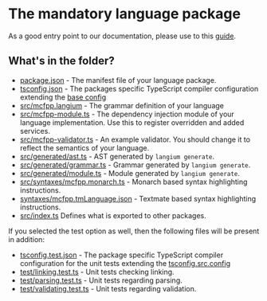 # The mandatory language package

As a good entry point to our documentation, please use to this [guide](https://langium.org/docs/learn/workflow/write_grammar/).

## What's in the folder?

- [package.json](./package.json) - The manifest file of your language package.
- [tsconfig.json](./tsconfig.json) - The packages specific TypeScript compiler configuration extending the [base config](../../tsconfig.json)
- [src/mcfpp.langium](src/mcfpp.langium) -  The grammar definition of your language
- [src/mcfpp-module.ts](src/mcfpp-module.ts) - The dependency injection module of your language implementation. Use this to register overridden and added services.
- [src/mcfpp-validator.ts](src/mcfpp-validator.ts) - An example validator. You should change it to reflect the semantics of your language.
- [src/generated/ast.ts](src/generated/ast.ts) - AST generated by `langium generate`.
- [src/generated/grammar.ts](src/generated/grammar.ts) - Grammar generated by `langium generate`.
- [src/generated/module.ts](src/generated/module.ts) - Module generated by `langium generate`.
- [src/syntaxes/mcfpp.monarch.ts](src/syntaxes/mcfpp.monarch.ts) - Monarch based syntax highlighting instructions.
- [syntaxes/mcfpp.tmLanguage.json](syntaxes/mcfpp.tmLanguage.json) - Textmate based syntax highlighting instructions.
- [src/index.ts](src/index.ts) Defines what is exported to other packages.

If you selected the test option as well, then the following files will be present in addition:

- [tsconfig.test.json](./tsconfig.test.json) - The package specific TypeScript compiler configuration for the unit tests extending the [tsconfig.src.config](./tsconfig.src.json)
- [test/linking.test.ts](test/linking.test.ts) - Unit tests checking linking.
- [test/parsing.test.ts](test/parsing.test.ts) - Unit tests regarding parsing.
- [test/validating.test.ts](test/validating.test.ts) - Unit tests regarding validation.
